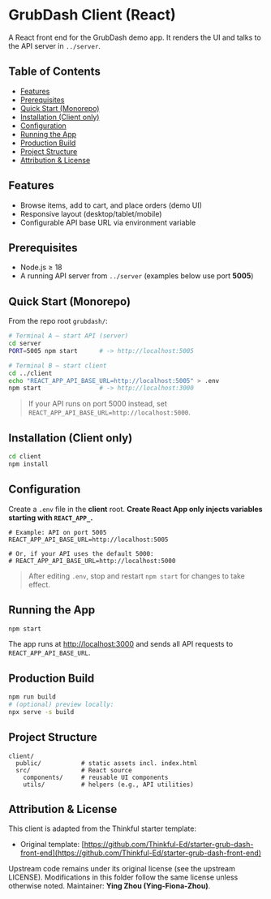 # GrubDash Client (React)

A React front end for the GrubDash demo app. It renders the UI and talks to the API server in `../server`.

## Table of Contents

* [Features](#features)
* [Prerequisites](#prerequisites)
* [Quick Start (Monorepo)](#quick-start-monorepo)
* [Installation (Client only)](#installation-client-only)
* [Configuration](#configuration)
* [Running the App](#running-the-app)
* [Production Build](#production-build)
* [Project Structure](#project-structure)
* [Attribution & License](#attribution--license)

## Features

* Browse items, add to cart, and place orders (demo UI)
* Responsive layout (desktop/tablet/mobile)
* Configurable API base URL via environment variable

## Prerequisites

* Node.js ≥ 18
* A running API server from `../server` (examples below use port **5005**)

## Quick Start (Monorepo)

From the repo root `grubdash/`:

```bash
# Terminal A – start API (server)
cd server
PORT=5005 npm start      # -> http://localhost:5005

# Terminal B – start client
cd ../client
echo "REACT_APP_API_BASE_URL=http://localhost:5005" > .env
npm start                # -> http://localhost:3000
```

> If your API runs on port 5000 instead, set `REACT_APP_API_BASE_URL=http://localhost:5000`.

## Installation (Client only)

```bash
cd client
npm install
```

## Configuration

Create a `.env` file in the **client** root.
**Create React App only injects variables starting with `REACT_APP_`.**

```env
# Example: API on port 5005
REACT_APP_API_BASE_URL=http://localhost:5005

# Or, if your API uses the default 5000:
# REACT_APP_API_BASE_URL=http://localhost:5000
```

> After editing `.env`, stop and restart `npm start` for changes to take effect.

## Running the App

```bash
npm start
```

The app runs at [http://localhost:3000](http://localhost:3000) and sends all API requests to `REACT_APP_API_BASE_URL`.

## Production Build

```bash
npm run build
# (optional) preview locally:
npx serve -s build
```

## Project Structure

```
client/
  public/           # static assets incl. index.html
  src/              # React source
    components/     # reusable UI components
    utils/          # helpers (e.g., API utilities)
```

## Attribution & License

This client is adapted from the Thinkful starter template:

* Original template: [https://github.com/Thinkful-Ed/starter-grub-dash-front-end](https://github.com/Thinkful-Ed/starter-grub-dash-front-end)

Upstream code remains under its original license (see the upstream LICENSE).
Modifications in this folder follow the same license unless otherwise noted.
Maintainer: **Ying Zhou (Ying-Fiona-Zhou)**.
